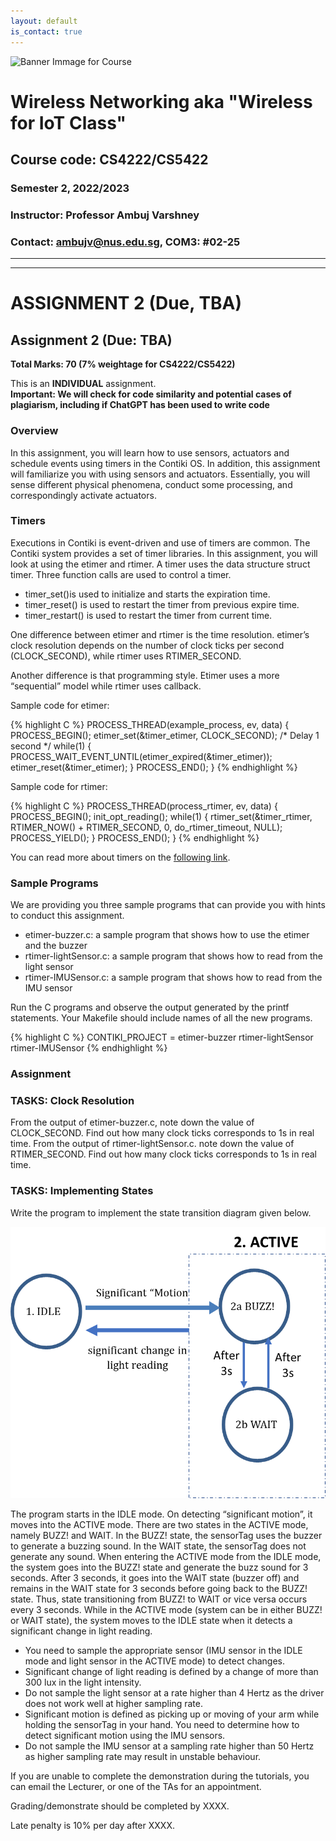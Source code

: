 ```yaml
---
layout: default
is_contact: true
---
```


![Banner Immage for Course](cs4222_banner.png)  

# Wireless Networking aka "Wireless for IoT Class"
## Course code: CS4222/CS5422  
### Semester 2, 2022/2023
### Instructor: Professor Ambuj Varshney
### Contact: [ambujv@nus.edu.sg](mailto:ambujv@nus.edu.sg), COM3: #02-25     

----
****

# ASSIGNMENT 2 (Due, TBA)

## Assignment 2 (Due: TBA)

**Total Marks: 70 (7% weightage for CS4222/CS5422)**
 
This is an **INDIVIDUAL** assignment.   
**Important: We will check for code similarity and potential cases of plagiarism, including if ChatGPT has been used to write code**

### Overview

In this assignment, you will learn how to use sensors,  actuators and schedule events using timers in the Contiki OS. In addition, this assignment will familiarize you with using sensors and actuators. Essentially, you will sense different physical phenomena, conduct some processing, and correspondingly activate actuators.

### Timers

Executions in Contiki is event-driven and use of timers are common. The Contiki system provides a set of timer libraries. In this assignment, you will look at using the etimer and rtimer. A timer uses the data structure struct timer. Three function calls are used to control a timer.

* timer_set()is used to initialize and starts the expiration time.
* timer_reset() is used to restart the timer from previous expire time.
* timer_restart() is used to restart the timer from current time.

One difference between etimer and rtimer is the time resolution. etimer’s clock resolution depends on the number of clock ticks per second (CLOCK_SECOND), while rtimer uses RTIMER_SECOND.

Another difference is that programming style. Etimer uses a more “sequential” model while rtimer uses callback.

Sample code for etimer:

{% highlight C %}
PROCESS_THREAD(example_process, ev, data)
{
PROCESS_BEGIN();
etimer_set(&timer_etimer, CLOCK_SECOND); /* Delay 1 second
*/
while(1) {
PROCESS_WAIT_EVENT_UNTIL(etimer_expired(&timer_etimer));
etimer_reset(&timer_etimer);
}
PROCESS_END();
}
{% endhighlight %}

Sample code for rtimer:

{% highlight C %}
PROCESS_THREAD(process_rtimer, ev, data)
{
PROCESS_BEGIN();
init_opt_reading();
while(1) {
rtimer_set(&timer_rtimer, RTIMER_NOW() + RTIMER_SECOND, 0,
do_rtimer_timeout, NULL);
PROCESS_YIELD();
}
PROCESS_END();
}
{% endhighlight %}

You can read more about timers on the [following link](https://docs.contiki-ng.org/en/develop/doc/programming/Timers.html).

### Sample Programs

We are providing you three sample programs that can provide you with hints to conduct this assignment.

* etimer-buzzer.c: a sample program that shows how to use the etimer and the buzzer
* rtimer-lightSensor.c: a sample program that shows how to read from the light sensor
* rtimer-IMUSensor.c: a sample program that shows how to read from the IMU sensor

Run the C programs and observe the output generated by the printf statements. Your Makefile
should include names of all the new programs.

{% highlight C %}
CONTIKI_PROJECT = etimer-buzzer rtimer-lightSensor rtimer-IMUSensor
{% endhighlight %}

### Assignment


### TASKS:  Clock Resolution

From the output of etimer-buzzer.c, note down the value of CLOCK_SECOND. Find out how many clock ticks corresponds to 1s in real time.
From the output of rtimer-lightSensor.c. note down the value of RTIMER_SECOND. Find out how many clock ticks corresponds to 1s in real time.

### TASKS: Implementing States

Write the program to implement the state transition diagram given below.

![Banner Immage for Course](statetrans.png)  

The program starts in the IDLE mode. On detecting “significant motion”, it moves into the ACTIVE
mode. There are two states in the ACTIVE mode, namely BUZZ! and WAIT. In the BUZZ! state, the
sensorTag uses the buzzer to generate a buzzing sound. In the WAIT state, the sensorTag does not
generate any sound. When entering the ACTIVE mode from the IDLE mode, the system goes into
the BUZZ! state and generate the buzz sound for 3 seconds. After 3 seconds, it goes into the WAIT
state (buzzer off) and remains in the WAIT state for 3 seconds before going back to the BUZZ! state.
Thus, state transitioning from BUZZ! to WAIT or vice versa occurs every 3 seconds. While in the
ACTIVE mode (system can be in either BUZZ! or WAIT state), the system moves to the IDLE state
when it detects a significant change in light reading.

* You need to sample the appropriate sensor (IMU sensor in the IDLE mode and light sensor in the
ACTIVE mode) to detect changes.
* Significant change of light reading is defined by a change of more than 300 lux in the light
intensity.
* Do not sample the light sensor at a rate higher than 4 Hertz as the driver does not work well at
higher sampling rate.
* Significant motion is defined as picking up or moving of your arm while holding the sensorTag in
your hand. You need to determine how to detect significant motion using the IMU sensors.
* Do not sample the IMU sensor at a sampling rate higher than 50 Hertz as higher sampling rate
may result in unstable behaviour.



If you are unable to complete the demonstration during the tutorials, you can email the Lecturer, or one of the TAs for an appointment. 
 
Grading/demonstrate should be completed by XXXX.  
 
Late penalty is 10% per day after XXXX.








